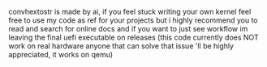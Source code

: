 convhextostr
is made by ai, if you feel stuck writing your own kernel feel free to use my code as ref for your projects but i highly recommend you to read and search for online docs
and if you want to just see workflow im leaving the final uefi executable on releases (this code currently does NOT work on real hardware anyone that can solve that issue 'll be highly appreciated, it works on qemu)
